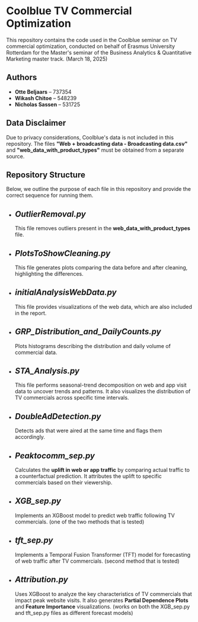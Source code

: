 # Coolblue TV Commercial Optimization  

This repository contains the code used in the Coolblue seminar on TV commercial optimization, conducted on behalf of Erasmus University Rotterdam for the Master's seminar of the Business Analytics & Quantitative Marketing master track. (March 18, 2025)

## **Authors**  
- **Otte Beljaars** – 737354  
- **Wikash Chitoe** – 548239  
- **Nicholas Sassen** – 531725  

## **Data Disclaimer**  
Due to privacy considerations, Coolblue's data is not included in this repository. The files **"Web + broadcasting data - Broadcasting data.csv"** and **"web_data_with_product_types"** must be obtained from a separate source.  

## **Repository Structure**  
Below, we outline the purpose of each file in this repository and provide the correct sequence for running them.  

- ## *OutlierRemoval.py*  
  This file removes outliers present in the **web_data_with_product_types** file.  

- ## *PlotsToShowCleaning.py*  
  This file generates plots comparing the data before and after cleaning, highlighting the differences.  

- ## *initialAnalysisWebData.py*  
  This file provides visualizations of the web data, which are also included in the report. 

- ## *GRP_Distribution_and_DailyCounts.py*  
  Plots histograms describing the distribution and daily volume of commercial data.
 
- ## *STA_Analysis.py*  
  This file performs seasonal-trend decomposition on web and app visit data to uncover trends and patterns. It also visualizes the distribution of TV commercials across specific time intervals.

- ## *DoubleAdDetection.py*  
  Detects ads that were aired at the same time and flags them accordingly.  

- ## *Peaktocomm_sep.py*  
  Calculates the **uplift in web or app traffic** by comparing actual traffic to a counterfactual prediction. It attributes the uplift to specific commercials based on their viewership.  

- ## *XGB_sep.py*  
  Implements an XGBoost model to predict web traffic following TV commercials. (one of the two methods that is tested)

- ## *tft_sep.py*  
  Implements a Temporal Fusion Transformer (TFT) model for forecasting of web traffic after TV commercials. (second method that is tested)

- ## *Attribution.py*  
  Uses XGBoost to analyze the key characteristics of TV commercials that impact peak website visits. It also generates **Partial Dependence Plots** and **Feature Importance** visualizations. (works on both the XGB_sep.py and tft_sep.py files as different forecast models)  
